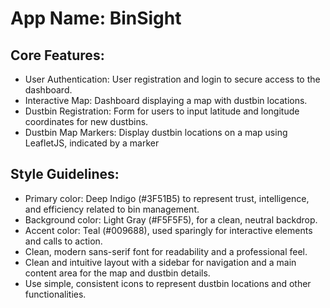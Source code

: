 # **App Name**: BinSight

## Core Features:

- User Authentication: User registration and login to secure access to the dashboard.
- Interactive Map: Dashboard displaying a map with dustbin locations.
- Dustbin Registration: Form for users to input latitude and longitude coordinates for new dustbins.
- Dustbin Map Markers: Display dustbin locations on a map using LeafletJS, indicated by a marker

## Style Guidelines:

- Primary color: Deep Indigo (#3F51B5) to represent trust, intelligence, and efficiency related to bin management.
- Background color: Light Gray (#F5F5F5), for a clean, neutral backdrop.
- Accent color: Teal (#009688), used sparingly for interactive elements and calls to action.
- Clean, modern sans-serif font for readability and a professional feel.
- Clean and intuitive layout with a sidebar for navigation and a main content area for the map and dustbin details.
- Use simple, consistent icons to represent dustbin locations and other functionalities.